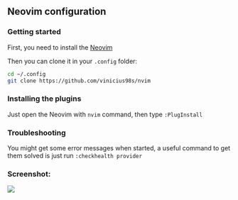 ## Neovim configuration

### Getting started
First, you need to install the [Neovim](https://github.com/neovim/neovim/wiki/Installing-Neovim)

Then you can clone it in your `.config` folder:
```sh
cd ~/.config
git clone https://github.com/vinicius98s/nvim
```

### Installing the plugins
Just open the Neovim with `nvim` command, then type `:PlugInstall`

### Troubleshooting
You might get some error messages when started, a useful command to get them solved is just run `:checkhealth provider`

### Screenshot:
<img src="https://github.com/vinicius98s/nvim-config/blob/master/.github/Screen%20Shot%202020-08-16%20at%2023.22.19.png" />
